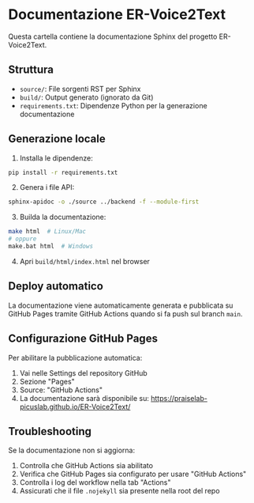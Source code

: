# Documentazione ER-Voice2Text

Questa cartella contiene la documentazione Sphinx del progetto ER-Voice2Text.

## Struttura

- `source/`: File sorgenti RST per Sphinx
- `build/`: Output generato (ignorato da Git)
- `requirements.txt`: Dipendenze Python per la generazione documentazione

## Generazione locale

1. Installa le dipendenze:
```bash
pip install -r requirements.txt
```

2. Genera i file API:
```bash
sphinx-apidoc -o ./source ../backend -f --module-first
```

3. Builda la documentazione:
```bash
make html  # Linux/Mac
# oppure
make.bat html  # Windows
```

4. Apri `build/html/index.html` nel browser

## Deploy automatico

La documentazione viene automaticamente generata e pubblicata su GitHub Pages tramite GitHub Actions quando si fa push sul branch `main`.

## Configurazione GitHub Pages

Per abilitare la pubblicazione automatica:

1. Vai nelle Settings del repository GitHub
2. Sezione "Pages" 
3. Source: "GitHub Actions"
4. La documentazione sarà disponibile su: https://praiselab-picuslab.github.io/ER-Voice2Text/

## Troubleshooting

Se la documentazione non si aggiorna:

1. Controlla che GitHub Actions sia abilitato
2. Verifica che GitHub Pages sia configurato per usare "GitHub Actions"
3. Controlla i log del workflow nella tab "Actions"
4. Assicurati che il file `.nojekyll` sia presente nella root del repo